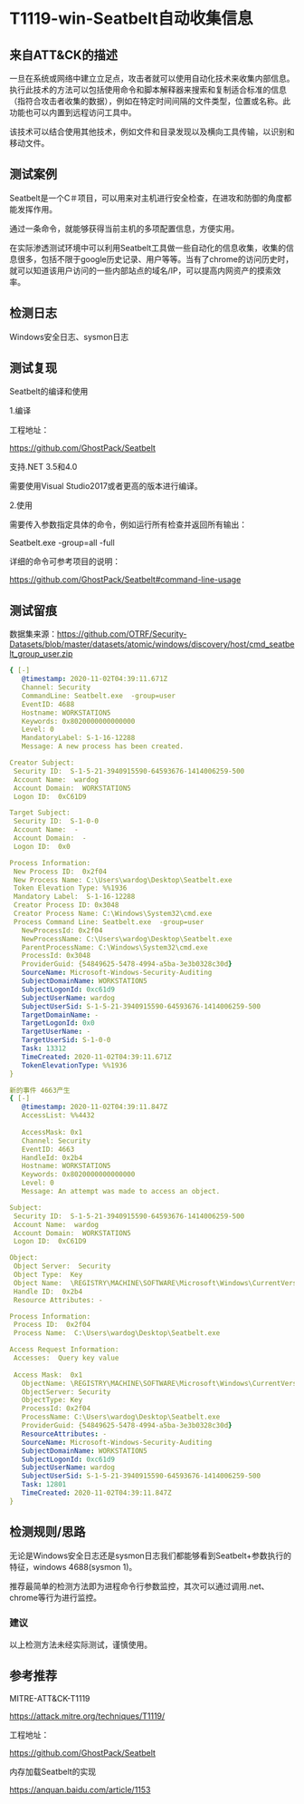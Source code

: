 # T1119-win-Seatbelt自动收集信息

## 来自ATT&CK的描述

一旦在系统或网络中建立立足点，攻击者就可以使用自动化技术来收集内部信息。执行此技术的方法可以包括使用命令和脚本解释器来搜索和复制适合标准的信息（指符合攻击者收集的数据），例如在特定时间间隔的文件类型，位置或名称。此功能也可以内置到远程访问工具中。

该技术可以结合使用其他技术，例如文件和目录发现以及横向工具传输，以识别和移动文件。

## 测试案例

Seatbelt是一个C＃项目，可以用来对主机进行安全检查，在进攻和防御的角度都能发挥作用。

通过一条命令，就能够获得当前主机的多项配置信息，方便实用。

在实际渗透测试环境中可以利用Seatbelt工具做一些自动化的信息收集，收集的信息很多，包括不限于google历史记录、用户等等。当有了chrome的访问历史时，就可以知道该用户访问的一些内部站点的域名/IP，可以提高内网资产的摸索效率。

## 检测日志

Windows安全日志、sysmon日志

## 测试复现

Seatbelt的编译和使用

1.编译

工程地址：

<https://github.com/GhostPack/Seatbelt>

支持.NET 3.5和4.0

需要使用Visual Studio2017或者更高的版本进行编译。

2.使用

需要传入参数指定具体的命令，例如运行所有检查并返回所有输出：

Seatbelt.exe -group=all -full

详细的命令可参考项目的说明：

<https://github.com/GhostPack/Seatbelt#command-line-usage>

## 测试留痕

数据集来源：<https://github.com/OTRF/Security-Datasets/blob/master/datasets/atomic/windows/discovery/host/cmd_seatbelt_group_user.zip>


```yml
{ [-]
   @timestamp: 2020-11-02T04:39:11.671Z
   Channel: Security
   CommandLine: Seatbelt.exe  -group=user
   EventID: 4688
   Hostname: WORKSTATION5
   Keywords: 0x8020000000000000
   Level: 0
   MandatoryLabel: S-1-16-12288
   Message: A new process has been created.

Creator Subject:
 Security ID:  S-1-5-21-3940915590-64593676-1414006259-500
 Account Name:  wardog
 Account Domain:  WORKSTATION5
 Logon ID:  0xC61D9

Target Subject:
 Security ID:  S-1-0-0
 Account Name:  -
 Account Domain:  -
 Logon ID:  0x0

Process Information:
 New Process ID:  0x2f04
 New Process Name: C:\Users\wardog\Desktop\Seatbelt.exe
 Token Elevation Type: %%1936
 Mandatory Label:  S-1-16-12288
 Creator Process ID: 0x3048
 Creator Process Name: C:\Windows\System32\cmd.exe
 Process Command Line: Seatbelt.exe  -group=user
   NewProcessId: 0x2f04
   NewProcessName: C:\Users\wardog\Desktop\Seatbelt.exe
   ParentProcessName: C:\Windows\System32\cmd.exe
   ProcessId: 0x3048
   ProviderGuid: {54849625-5478-4994-a5ba-3e3b0328c30d}
   SourceName: Microsoft-Windows-Security-Auditing
   SubjectDomainName: WORKSTATION5
   SubjectLogonId: 0xc61d9
   SubjectUserName: wardog
   SubjectUserSid: S-1-5-21-3940915590-64593676-1414006259-500
   TargetDomainName: -
   TargetLogonId: 0x0
   TargetUserName: -
   TargetUserSid: S-1-0-0
   Task: 13312
   TimeCreated: 2020-11-02T04:39:11.671Z
   TokenElevationType: %%1936
}

新的事件 4663产生
{ [-]
   @timestamp: 2020-11-02T04:39:11.847Z
   AccessList: %%4432
    
   AccessMask: 0x1
   Channel: Security
   EventID: 4663
   HandleId: 0x2b4
   Hostname: WORKSTATION5
   Keywords: 0x8020000000000000
   Level: 0
   Message: An attempt was made to access an object.

Subject:
 Security ID:  S-1-5-21-3940915590-64593676-1414006259-500
 Account Name:  wardog
 Account Domain:  WORKSTATION5
 Logon ID:  0xC61D9

Object:
 Object Server:  Security
 Object Type:  Key
 Object Name:  \REGISTRY\MACHINE\SOFTWARE\Microsoft\Windows\CurrentVersion\App Paths\chrome.exe
 Handle ID:  0x2b4
 Resource Attributes: -

Process Information:
 Process ID:  0x2f04
 Process Name:  C:\Users\wardog\Desktop\Seatbelt.exe

Access Request Information:
 Accesses:  Query key value
    
 Access Mask:  0x1
   ObjectName: \REGISTRY\MACHINE\SOFTWARE\Microsoft\Windows\CurrentVersion\App Paths\chrome.exe
   ObjectServer: Security
   ObjectType: Key
   ProcessId: 0x2f04
   ProcessName: C:\Users\wardog\Desktop\Seatbelt.exe
   ProviderGuid: {54849625-5478-4994-a5ba-3e3b0328c30d}
   ResourceAttributes: -
   SourceName: Microsoft-Windows-Security-Auditing
   SubjectDomainName: WORKSTATION5
   SubjectLogonId: 0xc61d9
   SubjectUserName: wardog
   SubjectUserSid: S-1-5-21-3940915590-64593676-1414006259-500
   Task: 12801
   TimeCreated: 2020-11-02T04:39:11.847Z
}
```

## 检测规则/思路

无论是Windows安全日志还是sysmon日志我们都能够看到Seatbelt+参数执行的特征，windows 4688(sysmon 1)。

推荐最简单的检测方法即为进程命令行参数监控，其次可以通过调用.net、chrome等行为进行监控。

### 建议

以上检测方法未经实际测试，谨慎使用。

## 参考推荐

MITRE-ATT&CK-T1119

<https://attack.mitre.org/techniques/T1119/>

工程地址：

<https://github.com/GhostPack/Seatbelt>

内存加载Seatbelt的实现

<https://anquan.baidu.com/article/1153>
